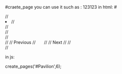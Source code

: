 #craete_page
you can use it such as :
123123
in html:
#<div id="Pavilion">
//            <li>
//                <div class="news ">
//                </div>
//            </li>
//            <div class="page_btn clear">
//                <span class="page_box">
//                    <a class="prev sx">Previous</a>
//                    <ul class="page" style="display:inline;">
//                    </ul>
//                    <a class="next sx">Next</a>
//                </span>
//            </div>
//</div>

in js:
<script src='./create_pages.js'></script>
create_pages('#Pavilion',6);
